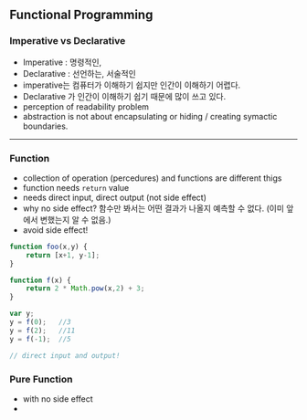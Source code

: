 ## Functional Programming

### Imperative vs Declarative

- Imperative : 명령적인, 
- Declarative : 선언하는, 서술적인
- imperative는 컴퓨터가 이해하기 쉽지만 인간이 이해하기 어렵다.
- Declarative 가 인간이 이해하기 쉽기 때문에 많이 쓰고 있다. 
- perception of readability problem
- abstraction is not about encapsulating or hiding / creating symactic boundaries.



---



### Function



- collection of operation (percedures) and functions are different thigs
- function needs `return` value
- needs direct input, direct output (not side effect)
- why no side effect?  함수만 봐서는 어떤 결과가 나올지 예측할 수 없다. (이미 앞에서 변했는지 알 수 없음.)
- avoid side effect!



```js
function foo(x,y) {
    return [x+1, y-1];
}
```



```js
function f(x) {
    return 2 * Math.pow(x,2) + 3;
}

var y;
y = f(0); 	//3
y = f(2);	//11
y = f(-1);	//5

// direct input and output!
```



### Pure Function

- with no side effect
- ​